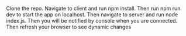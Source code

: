 Clone the repo.
Navigate to client and run
npm install.
Then run 
npm run dev to start the app on localhost.
Then navigate to server and run node index.js.
Then you will be notified by console when you are connected.
Then refresh your browser to see dynamic changes

